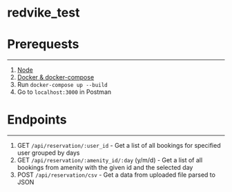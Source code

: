 # redvike_test

# Prerequests
***
1. [Node](https://nodejs.org/uk/download/)
2. [Docker & docker-compose](https://docs.docker.com/get-docker/)
3. Run `docker-compose up --build`
4. Go to `localhost:3000` in Postman

# Endpoints
***
1. GET `/api/reservation/:user_id` - Get a list of all bookings for specified user grouped by days
2. GET `/api/reservation/:amenity_id/:day` (y/m/d) - Get a list of all bookings from amenity with the given id and the selected day
3. POST `/api/reservation/csv` - Get a data from uploaded file parsed to JSON